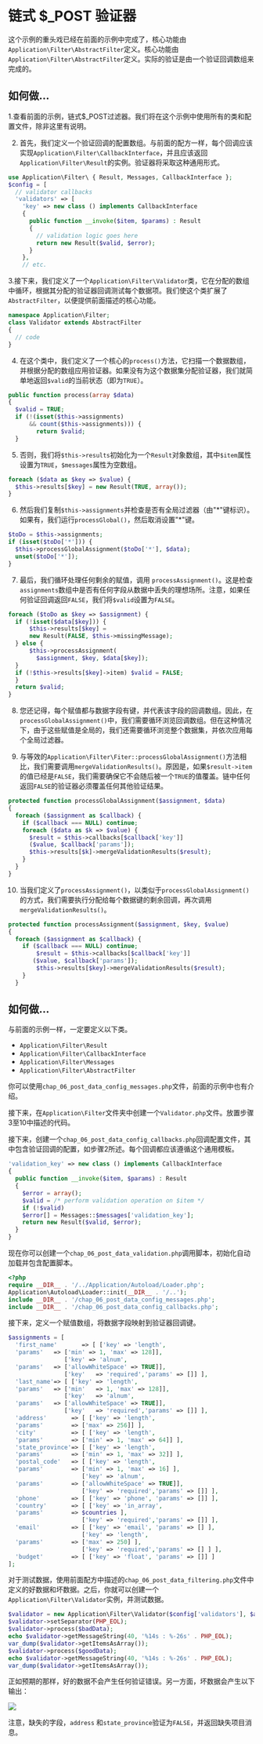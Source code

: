 # 链式 $\_POST 验证器

这个示例的重头戏已经在前面的示例中完成了，核心功能由`Application\Filter\AbstractFilter`定义。核心功能由`Application\Filter\AbstractFilter`定义。实际的验证是由一个验证回调数组来完成的。

## 如何做...

1.查看前面的示例，链式$\_POST过滤器。我们将在这个示例中使用所有的类和配置文件，除非这里有说明。

2. 首先，我们定义一个验证回调的配置数组。与前面的配方一样，每个回调应该实现`Application\Filter\CallbackInterface`，并且应该返回`Application\Filter\Result`的实例。验证器将采取这种通用形式。

```php
use Application\Filter\ { Result, Messages, CallbackInterface };
$config = [
  // validator callbacks
  'validators' => [
    'key' => new class () implements CallbackInterface 
    {
      public function __invoke($item, $params) : Result
      {
        // validation logic goes here
        return new Result($valid, $error);
      }
    },
    // etc.
```

3.接下来，我们定义了一个`Application\Filter\Validator`类，它在分配的数组中循环，根据其分配的验证器回调测试每个数据项。我们使这个类扩展了`AbstractFilter`，以便提供前面描述的核心功能。

```php
namespace Application\Filter;
class Validator extends AbstractFilter
{
  // code
}
```

4. 在这个类中，我们定义了一个核心的`process()`方法，它扫描一个数据数组，并根据分配的数组应用验证器。如果没有为这个数据集分配验证器，我们就简单地返回`$valid`的当前状态（即为`TRUE`）。

```php
public function process(array $data)
{
  $valid = TRUE;
  if (!(isset($this->assignments) 
      && count($this->assignments))) {
        return $valid;
  }
```

5. 否则，我们将`$this->results`初始化为一个`Result`对象数组，其中`$item`属性设置为`TRUE`，`$messages`属性为空数组。

```php
foreach ($data as $key => $value) {
  $this->results[$key] = new Result(TRUE, array());
}
```

6. 然后我们复制`$this->assignments`并检查是否有全局过滤器（由"\*"键标识）。如果有，我们运行`processGlobal()`，然后取消设置"\*"键。

```php
$toDo = $this->assignments;
if (isset($toDo['*'])) {
  $this->processGlobalAssignment($toDo['*'], $data);
  unset($toDo['*']);
}
```

7. 最后，我们循环处理任何剩余的赋值，调用 `processAssignment()`。这是检查`assignments`数组中是否有任何字段从数据中丢失的理想场所。注意，如果任何验证回调返回`FALSE`，我们将`$valid`设置为`FALSE`。

```php
foreach ($toDo as $key => $assignment) {
  if (!isset($data[$key])) {
      $this->results[$key] = 
      new Result(FALSE, $this->missingMessage);
  } else {
      $this->processAssignment(
        $assignment, $key, $data[$key]);
  }
  if (!$this->results[$key]->item) $valid = FALSE;
  }
  return $valid;
}
```

8. 您还记得，每个赋值都与数据字段有键，并代表该字段的回调数组。因此，在`processGlobalAssignment()`中，我们需要循环浏览回调数组。但在这种情况下，由于这些赋值是全局的，我们还需要循环浏览整个数据集，并依次应用每个全局过滤器。

9. 与等效的`Application\Filter\Fiter::processGlobalAssignment()`方法相比，我们需要调用`mergeValidationResults()`。原因是，如果`$result->item`的值已经是`FALSE`，我们需要确保它不会随后被一个`TRUE`的值覆盖。链中任何返回`FALSE`的验证器必须覆盖任何其他验证结果。

```php
protected function processGlobalAssignment($assignment, $data)
{
  foreach ($assignment as $callback) {
    if ($callback === NULL) continue;
    foreach ($data as $k => $value) {
      $result = $this->callbacks[$callback['key']]
      ($value, $callback['params']);
      $this->results[$k]->mergeValidationResults($result);
    }
  }
}
```

10. 当我们定义了`processAssignment()`，以类似于`processGlobalAssignment()`的方式，我们需要执行分配给每个数据键的剩余回调，再次调用`mergeValidationResults()`。

```php
protected function processAssignment($assignment, $key, $value)
{
  foreach ($assignment as $callback) {
    if ($callback === NULL) continue;
        $result = $this->callbacks[$callback['key']]
       ($value, $callback['params']);
        $this->results[$key]->mergeValidationResults($result);
    }
  }
```

## 如何做...

与前面的示例一样，一定要定义以下类。

* `Application\Filter\Result`
* `Application\Filter\CallbackInterface`
* `Application\Filter\Messages`
* `Application\Filter\AbstractFilter`

你可以使用`chap_06_post_data_config_messages.php`文件，前面的示例中也有介绍。

接下来，在`Application\Filter`文件夹中创建一个`Validator.php`文件。放置步骤3至10中描述的代码。

接下来，创建一个`chap_06_post_data_config_callbacks.php`回调配置文件，其中包含验证回调的配置，如步骤2所述。每个回调都应该遵循这个通用模板。

```php
'validation_key' => new class () implements CallbackInterface 
{
  public function __invoke($item, $params) : Result
  {
    $error = array();
    $valid = /* perform validation operation on $item */
    if (!$valid) 
    $error[] = Messages::$messages['validation_key'];
    return new Result($valid, $error);
  }
}
```

现在你可以创建一个`chap_06_post_data_validation.php`调用脚本，初始化自动加载并包含配置脚本。

```php
<?php
require __DIR__ . '/../Application/Autoload/Loader.php';
Application\Autoload\Loader::init(__DIR__ . '/..');
include __DIR__ . '/chap_06_post_data_config_messages.php';
include __DIR__ . '/chap_06_post_data_config_callbacks.php';
```

接下来，定义一个赋值数组，将数据字段映射到验证器回调键。

```php
$assignments = [
  'first_name'       => [ ['key' => 'length',  
  'params'   => ['min' => 1, 'max' => 128]], 
                ['key' => 'alnum',   
  'params'   => ['allowWhiteSpace' => TRUE]],
                ['key'   => 'required','params' => []] ],
  'last_name'=> [ ['key' => 'length',  
  'params'   => ['min'   => 1, 'max' => 128]],
                ['key'   => 'alnum',   
  'params'   => ['allowWhiteSpace' => TRUE]],
                ['key'   => 'required','params' => []] ],
  'address'       => [ ['key' => 'length',  
  'params'        => ['max' => 256]] ],
  'city'          => [ ['key' => 'length',  
  'params'        => ['min' => 1, 'max' => 64]] ], 
  'state_province'=> [ ['key' => 'length',  
  'params'        => ['min' => 1, 'max' => 32]] ], 
  'postal_code'   => [ ['key' => 'length',  
  'params'        => ['min' => 1, 'max' => 16] ], 
                     ['key' => 'alnum',   
  'params'        => ['allowWhiteSpace' => TRUE]],
                     ['key' => 'required','params' => []] ],
  'phone'         => [ ['key' => 'phone', 'params' => []] ],
  'country'       => [ ['key' => 'in_array',
  'params'        => $countries ], 
                     ['key' => 'required','params' => []] ],
  'email'         => [ ['key' => 'email', 'params' => [] ],
                     ['key' => 'length',  
  'params'        => ['max' => 250] ], 
                     ['key' => 'required','params' => [] ] ],
  'budget'        => [ ['key' => 'float', 'params' => []] ]
];
```

对于测试数据，使用前面配方中描述的`chap_06_post_data_filtering.php`文件中定义的好数据和坏数据。之后，你就可以创建一个`Application\Filter\Validator`实例，并测试数据。

```php
$validator = new Application\Filter\Validator($config['validators'], $assignments);
$validator->setSeparator(PHP_EOL);
$validator->process($badData);
echo $validator->getMessageString(40, '%14s : %-26s' . PHP_EOL);
var_dump($validator->getItemsAsArray());
$validator->process($goodData);
echo $validator->getMessageString(40, '%14s : %-26s' . PHP_EOL);
var_dump($validator->getItemsAsArray());
```

正如预期的那样，好的数据不会产生任何验证错误。另一方面，坏数据会产生以下输出：

![](../../.gitbook/assets/image%20%2888%29.png)

注意，缺失的字段，`address` 和`state_province`验证为`FALSE`，并返回缺失项目消息。

